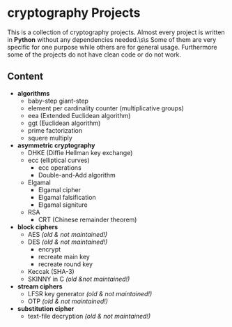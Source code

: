 # cryptography Projects

This is a collection of cryptography projects. Almost every project is written in **Python** without any dependencies needed.\s\s
Some of them are very specific for one purpose while others are for general usage. Furthermore some of the projects do not have clean code or do not work.

## Content
 - **algorithms**
	 - baby-step giant-step
	 - element per cardinality counter (multiplicative groups)
	 - eea (Extended Euclidean algorithm)
	 - ggt (Euclidean algorithm)
	 - prime factorization
	 - squere multiply
- **asymmetric cryptography**
	- DHKE (Diffie Hellman key exchange)
	- ecc (elliptical curves)
		- ecc operations
		- Double-and-Add algorithm
	- Elgamal
		- Elgamal cipher
		- Elgamal falsification
		- Elgamal signiture
	- RSA
		- CRT (Chinese remainder theorem)
- **block ciphers**
	- AES *(old & not maintained!)*
	- DES *(old & not maintained!)*
		- encrypt
		- recreate main key
		- recreate round key
	- Keccak (SHA-3)
	- SKINNY in C *(old &not maintained!)*
- **stream ciphers**
	- LFSR key generator *(old & not maintained!)*
	- OTP *(old & not maintained!)*
- **substitution cipher**
	- text-file decryption *(old & not maintained!)* 